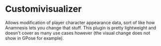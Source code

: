# Customivisualizer

Allows modification of player character appearance data, sort of like how Anamnesis lets you change that stuff.
This plugin is pretty lightweight and doesn't cover as many use cases however (the visual change does not show in GPose for example).